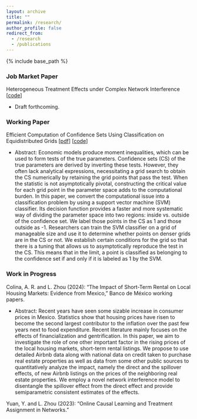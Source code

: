 ```yaml
---
layout: archive
title: ""
permalink: /research/
author_profile: false
redirect_from:
  - /research
  - /publications
---
```


{% include base_path %}

### Job Market Paper
Heterogeneous Treatment Effects under Complex Network Interference [[code](https://github.com/lbz5158/network_rkhs)]
* Draft forthcoming. 

### Working Paper
Efficient Computation of Confidence Sets Using Classification on Equidistributed Grids [[pdf](https://arxiv.org/pdf/2401.01804)] [[code](https://github.com/lbz5158/svm_equidistribution)]

* Abstract: Economic models produce moment inequalities, which can be used to form tests of the true parameters. Confidence sets (CS) of the true parameters are derived by inverting these tests. However, they often lack analytical expressions, necessitating a grid search to obtain the CS numerically by retaining the grid points that pass the test. When the statistic is not asymptotically pivotal, constructing the critical value for each grid point in the parameter space adds to the computational burden. In this paper, we convert the computational issue into a classification problem by using a support vector machine (SVM) classifier. Its decision function provides a faster and more systematic way of dividing the parameter space into two regions: inside vs. outside of the confidence set. We label those points in the CS as 1 and those outside as -1. Researchers can train the SVM classifier on a grid of manageable size and use it to determine whether points on denser grids are in the CS or not. We establish certain conditions for the grid so that there is a tuning that allows us to asymptotically reproduce the test in the CS. This means that in the limit, a point is classified as belonging to the confidence set if and only if it is labeled as 1 by the SVM.



### Work in Progress
Colina, A. R. and L. Zhou (2024): “The Impact of Short-Term Rental on Local Housing Markets:
Evidence from Mexico,” Banco de México working papers.
* Abstract: Recent years have seen some sizable increase in consumer prices in Mexico. Statistics show that housing prices have risen to become the second largest contributor to the inflation over the
past few years next to food expenditure. Recent literature mainly focuses on the effects of financialization and gentrification. In this paper, we aim to investigate the role of one other important
factor in the rising prices of the local housing markets, short-term rental listings. We propose to use detailed Airbnb data along with national data on credit taken to purchase real estate properties
as well as data from some other public sources to quantitatively analyze the impact, namely the direct and the spillover effects, of new Airbnb listings on the prices of the neighboring real estate
properties. We employ a novel network interference model to disentangle the spillover effect from the direct effect and provide semiparametric consistent estimates of the effects.

Yuan, Y. and L. Zhou (2023): “Online Causal Learning and Treatment Assignment in Networks.”
